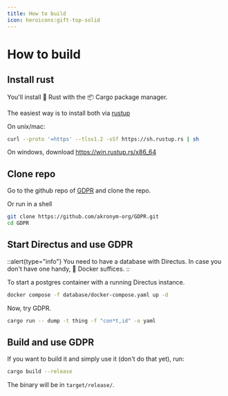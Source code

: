 ```yaml
---
title: How to build
icon: heroicons:gift-top-solid
---
```


# How to build

## Install rust

You'll install 🦀 Rust with the 📦 Cargo package manager.

The easiest way is to install both via [rustup](https://rustup.rs/)

On unix/mac:

```bash
curl --proto '=https' --tlsv1.2 -sSf https://sh.rustup.rs | sh
```

On windows, download https://win.rustup.rs/x86_64

## Clone repo

Go to the github repo of [GDPR](https://github.com/akronym-org/gdpr) and clone the repo.

Or run in a shell

```bash
git clone https://github.com/akronym-org/GDPR.git
cd GDPR
```

## Start Directus and use GDPR

::alert{type="info"}
You need to have a database with Directus. In case you don't have one handy, 🐳 Docker suffices.
::

To start a postgres container with a running Directus instance.

```bash
docker compose -f database/docker-compose.yaml up -d
```

Now, try GDPR.

```bash
cargo run -- dump -t thing -f "con*t,id" -o yaml
```

## Build and use GDPR

If you want to build it and simply use it (don't do that yet), run:

```bash
cargo build --release
```

The binary will be in `target/release/`.
